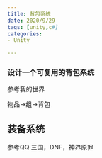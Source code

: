 ```yaml
---
title: 背包系统
date: 2020/9/29
tags: [unity,c#]
categories: 
- Unity

---
```


### 设计一个可复用的背包系统

参考我的世界

物品->组->背包

## 装备系统

参考QQ 三国，DNF，神界原罪
